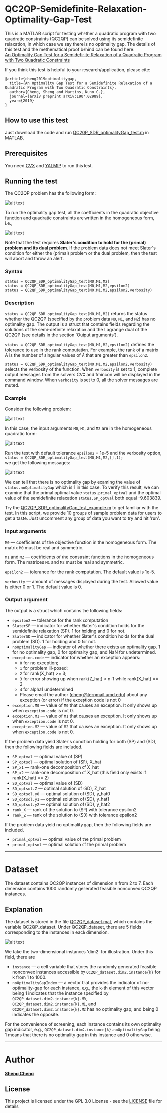 # QC2QP-Semidefinite-Relaxation-Optimality-Gap-Test
This is a MATLAB script for testing whether a quadratic program with two quadratic constraints (QC2QP) can be solved using its semidefinite relaxation, in which case we say there is no optimality gap. The details of this test and the methematical proof behind can be found here:<br />
[An Optimality Gap Test for a Semidefinite Relaxation of a Quadratic Program with Two Quadratic Constraints](https://arxiv.org/abs/1907.02989)<br />

If you think this test is helpful to your research/application, please cite:<br />
```
@article{cheng2019optimalitygap,
  title={An Optimality Gap Test for a Semidefinite Relaxation of a Quadratic Program with Two Quadratic Constraints},
  author={Cheng, Sheng and Martins, Nuno C.},
  journal={arXiv preprint arXiv:1907.02989},
  year={2019}
}
```

## How to use this test

Just download the code and run [QC2QP_SDR_optimalityGap_test.m](https://github.com/Sheng-Cheng/QC2QP-SDR-Optimality-Gap-Test/blob/master/QC2QP_SDR_optimalityGap_test.m) in MATLAB.

## Prerequisites

You need [CVX](http://cvxr.com/cvx/) and [YALMIP](https://yalmip.github.io/) to run this test.



## Running the test
The QC2QP problem has the following form:

![alt text][image1]

[image1]: https://github.com/Sheng-Cheng/QC2QP-SDR-Optimality-Gap-Test/blob/master/images/optimization%20problem.png "QC2QP problem"

To run the optimality gap test, all the coefficients in the quadratic objective function and quadratic constraints are written in the homogeneous form, i.e., 

![alt text][image2]

[image2]: https://github.com/Sheng-Cheng/QC2QP-SDR-Optimality-Gap-Test/blob/master/images/homogeneous%20quadratic%20form.png "Homogeneous quadratic form"

Note that the test requires **Slater's condition to hold for the (primal) problem and its dual problem**. If the problem data does not meet Slater's condition for either the (primal) problem or the dual problem, then the test will abort and throw an alert.


### Syntax

`status = QC2QP_SDR_optimalityGap_test(M0,M1,M2)` <br />
`status = QC2QP_SDR_optimalityGap_test(M0,M1,M2,epsilon2)` <br />
`status = QC2QP_SDR_optimalityGap_test(M0,M1,M2,epsilon2,verbosity)` <br />

### Description
`status = QC2QP_SDR_optimalityGap_test(M0,M1,M2)` returns the status whether the QC2QP (specified by the problem data `M0`, `M1`, and `M2`) has no optimality gap. The output is a struct that contains fields regarding the solutions of the semi-definite relaxation and the Lagrange dual of the QC2QP (see details in the section 'Output arguments'). 

`status = QC2QP_SDR_optimalityGap_test(M0,M1,M2,epsilon2)` defines the tolerance to use in the rank computation. For example, the rank of a matrix A is the number of singular values of A that are greater than `epsilon2`. 

`status = QC2QP_SDR_optimalityGap_test(M0,M1,M2,epsilon2,verbosity)` selects the verbosity of the function. When `verbosity` is set to 1, complete output messages from the solvers CVX and fmincon will be displayed in the command window. When `verbosity` is set to 0, all the solver messages are muted. 

### Example

Consider the following problem:

![alt text][image3]

[image3]: https://github.com/Sheng-Cheng/QC2QP-SDR-Optimality-Gap-Test/blob/master/images/Example%20problem.png "Example problem"

In this case, the input arguments `M0`, `M1`, and `M2` are in the homogeneous quadratic form:

![alt text][image4]

[image4]: https://github.com/Sheng-Cheng/QC2QP-SDR-Optimality-Gap-Test/blob/master/images/Example%20homogeneous%20data.png "Example data"

Run the test with default tolerance `epsilon2` = 1e-5 and the verbosity option, <br />`status = QC2QP_SDR_optimalityGap_test(M0,M1,M2,[],1);` <br /> we get the following messages:

![alt text][image5]

[image5]: https://github.com/Sheng-Cheng/QC2QP-SDR-Optimality-Gap-Test/blob/master/images/MATLAB%20output%20message.png "MATLAB output message"

We can tell that there is no optimality gap by examing the value of `status.noOptimalityGap` which is 1 in this case. To verify this result, we can examine that the primal optimal value `status.primal_optval` and the optimal value of the semidefinite relaxation `status.SP_optval` both equal -9.603839.

Try the [QC2QP\_SDR_optimalityGap\_test\_example.m](https://github.com/Sheng-Cheng/QC2QP-SDR-Optimality-Gap-Test/blob/master/QC2QP_SDR_optimalityGap_test_example.m) to get familiar with the test. In this script, we provide 10 groups of sample problem data for users to get a taste. Just uncomment any group of data you want to try and hit 'run'.

### Input arguments
`M0` &mdash; coefficients of the objective function in the homogeneous form. The matrix `M0` must be real and symmetric.

`M1` and `M2` &mdash; coefficients of the constraint functions in the homogeneous form. The matrices `M1` and `M2` must be real and symmetric.

`epsilon2` &mdash; tolerance for the rank computation. The default value is 1e-5.

`verbosity` &mdash; amount of messages displayed during the test. Allowed value is either 0 or 1. The default value is 0.

### Output argument
The output is a struct which contains the following fields:

* `epsilon2` &mdash; tolerance for the rank computation
* `SlaterSP` &mdash; indicator for whether Slater's condition holds for the semidefinite relaxation (SP). 1 for holding and 0 for not.
* `SlaterSD` &mdash; indicator for whether Slater's condition holds for the dual problem (SD). 1 for holding and 0 for not.
* `noOptimalityGap` &mdash; indicator of whether there exists an optimality gap. 1 for no optimality gap, 0 for optimality gap, and NaN for undetermined.
* `exception.code` &mdash; indicator for whether an exception appears:
  * `0` for no exception;
  * `1` for problem ill-posed;
  * `2` for rank(X_hat) >= 3;
  * `3` for error showing up when rank(Z_hat) < n-1 while rank(X_hat) == 2
  * `4` for alpha1 undetermined
  * Please email the author (cheng@terpmail.umd.edu) about any exception (or error) if the exception code is not 0
* `exception.M0` &mdash; value of `M0` that causes an exception. It only shows up when `exception.code` is not 0.
* `exception.M1` &mdash; value of `M1` that causes an exception. It only shows up when `exception.code` is not 0.
* `exception.M2` &mdash; value of `M2` that causes an exception. It only shows up when `exception.code` is not 0.

If the problem data yield Slater's condition holding for both (SP) and (SD), then the following fields are included.

* `SP_optval` &mdash; optimal value of (SP)
* `SP_optsol` &mdash; optimal solution of (SP), X\_hat
* `SP_x1` &mdash; rank-one decomposition of X\_hat
* `SP_x2` &mdash; rank-one decomposition of X\_hat (this field only exists if rank(X\_hat) == 2)
* `SD_optval` &mdash; optimal value of (SD)
* `SD_optsol.Z` &mdash; optimal solution of (SD), Z\_hat
* `SD_optsol.y0` &mdash; optimal solution of (SD), y\_hat0
* `SD_optsol.y1` &mdash; optimal solution of (SD), y\_hat1
* `SD_optsol.y2` &mdash; optimal solution of (SD), y\_hat2
* `rank_X` &mdash; rank of the solution to (SP) with tolerance epsilon2
* `rank_Z` &mdash; rank of the solution to (SD) with tolerance epsilon2

If the problem data yield no optimality gap, then the following fields are included.

* `primal_optval` &mdash; optimal value of the primal problem
* `primal_optsol` &mdash; optimal solution of the primal problem

---

# Dataset

The dataset contains QC2QP instances of dimension n from 2 to 7. Each dimension contains 1000 randomly generated feasible nonconvex QC2QP instances.

## Explanation

The dataset is stored in the file [QC2QP_dataset.mat](https://github.com/Sheng-Cheng/QC2QP-SDR-Optimality-Gap-Test/blob/master/QC2QP_dataset.mat), which contains the variable QC2QP_dataset. Under QC2QP_dataset, there are 5 fields corresponding to the instances in each dimension.

![alt text][image6]

[image6]: https://github.com/Sheng-Cheng/QC2QP-SDR-Optimality-Gap-Test/blob/master/images/field_dim.png "QC2QP_dataset"

We take the two-dimensional instances 'dim2' for illustration. Under this field, there are 
* `instance` &mdash; a cell variable that stores the randomly generated feasible nonconvex instances accessible by `QC2QP_dataset.dim2.instance{k}` for k from 1 to 1000.
* `noOptimalityGapIndex` &mdash; a vector that provides the indicator of no-optimality-gap for each instance, e.g., the k-th element of this vector being 1 indicates that the instance specified by `QC2QP_dataset.dim2.instance{k}.M0`, `QC2QP_dataset.dim2.instance{k}.M1`, and `QC2QP_dataset.dim2.instance{k}.M2` has no optimality gap; and being 0 indicates the opposite. <br />

For the convenience of screening, each instance contains its own optimality gap indicator, e.g., `QC2QP_dataset.dim2.instance{k}.noOptimalityGap` being 1 means that there is no optimality gap in this instance and 0 otherwise.

---

# Author

**[Sheng Cheng](https://terpconnect.umd.edu/~cheng)**

## License

This project is licensed under the GPL-3.0 License - see the [LICENSE](LICENSE) file for details

